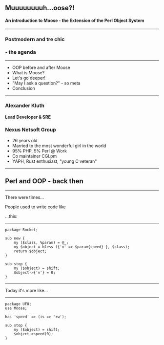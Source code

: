 ## Muuuuuuuuh...oose?!
#### An introduction to Moose - the Extension of the Perl Object System

---

### Postmodern and tre chic
### - the agenda

---

* OOP before and after Moose
* What is Moose?
* Let's go deeper!
* "May I ask a question?" - so meta
* Conclusion

---

### Alexander Kluth
#### Lead Developer & SRE
### Nexus Netsoft Group

* 26 years old
* Married to the most wonderful girl in the world
* 95% PHP, 5% Perl @ Work
* Co maintainer CGI.pm
* YAPH, Rust enthusiast, "young C veteran"

---

## Perl and OOP - back then

---

There were times...

People used to write code like
  
...this:

---

```
package Rocket;

sub new {
    my ($class, %param) = @_;
    my $object = bless ({'v' => $param{speed} }, $class);
    return $object;
}

sub stop {
    my ($object) = shift;
    $object->{'v'} = 0;
}
```

---

Today it's more like...

---

```
package UFO;
use Moose;

has 'speed' => (is => 'rw');

sub stop {
    my ($object) = shift;
    $object->speed(0);
}
```
